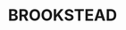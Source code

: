 ---
lastmod: '2025-04-06T06:05:21+00:00'
latitude: -27.710492
layout: suburb
longitude: 151.396183
postcode: '4364'
state: QLD
title: BROOKSTEAD
url: /qld/brookstead/
---